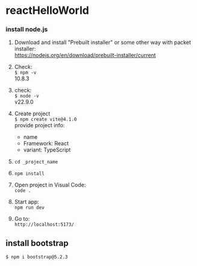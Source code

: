 # reactHelloWorld

### install node.js

1. Download and install "Prebuilt installer" or some other way with packet installer:  
   https://nodejs.org/en/download/prebuilt-installer/current

1. Check:  
   `$ npm -v`  
   10.8.3

1. check:  
   `$ node -v`  
   v22.9.0

1. Create project  
   `$ npm create vite@4.1.0`  
   provide project info:
   - name
   - Framework: React
   - variant: TypeScript
1. `cd _project_name`
1. `npm install`
1. Open project in Visual Code:  
   `code .`
1. Start app:  
   `npm run dev`
1. Go to:  
   `http://localhost:5173/`

## install bootstrap

`$ npm i bootstrap@5.2.3`
